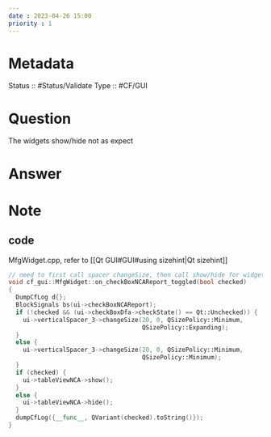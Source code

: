 ```yaml
---
date : 2023-04-26 15:00
priority : 1
---
```

# Metadata
Status :: #Status/Validate 
Type :: #CF/GUI 
# Question
The widgets show/hide not as expect
# Answer
# Note
## code
MfgWidget.cpp, refer to [[Qt GUI#GUI#using sizehint|Qt sizehint]]
```cpp
// need to first call spacer changeSize, then call show/hide for widget 
void cf_gui::MfgWidget::on_checkBoxNCAReport_toggled(bool checked)
{
  DumpCfLog d{};
  BlockSignals bs(ui->checkBoxNCAReport);
  if (!checked && (ui->checkBoxDfa->checkState() == Qt::Unchecked)) {
    ui->verticalSpacer_3->changeSize(20, 0, QSizePolicy::Minimum,
                                     QSizePolicy::Expanding);
  }
  else {
    ui->verticalSpacer_3->changeSize(20, 0, QSizePolicy::Minimum,
                                     QSizePolicy::Minimum);
  }
  if (checked) {
    ui->tableViewNCA->show();
  }
  else {
    ui->tableViewNCA->hide();
  }
  dumpCfLog({__func__, QVariant(checked).toString()});
}
```

